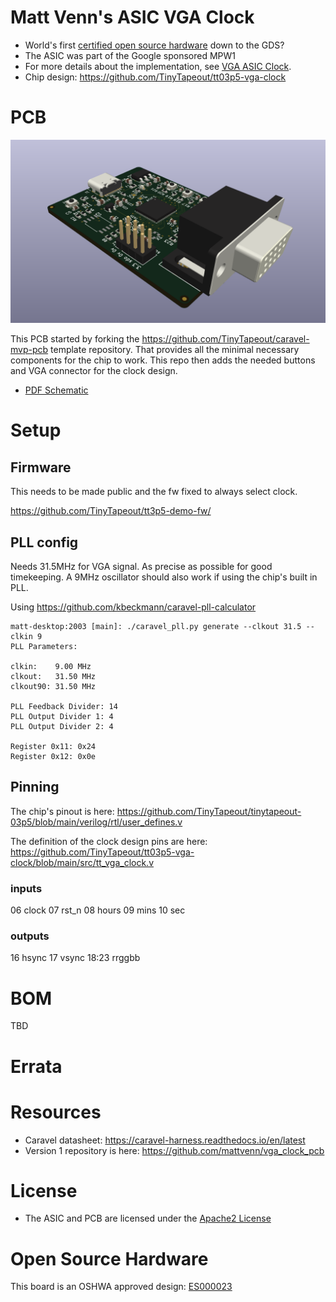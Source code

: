 

Matt Venn's ASIC VGA Clock
==========================

* World's first [certified open source hardware](https://certification.oshwa.org/es000023.html) down to the GDS?
* The ASIC was part of the Google sponsored MPW1
* For more details about the implementation, see [VGA ASIC Clock](https://www.zerotoasiccourse.com/post/vga_clock/). 
* Chip design: https://github.com/TinyTapeout/tt03p5-vga-clock

# PCB

![board](doc/3drender.png)

This PCB started by forking the https://github.com/TinyTapeout/caravel-mvp-pcb template repository. That provides all the minimal necessary components for the chip to work. 
This repo then adds the needed buttons and VGA connector for the clock design.

* [PDF Schematic](doc/schematic.pdf)

# Setup

## Firmware

This needs to be made public and the fw fixed to always select clock.

https://github.com/TinyTapeout/tt3p5-demo-fw/

## PLL config

Needs 31.5MHz for VGA signal. As precise as possible for good timekeeping.
A 9MHz oscillator should also work if using the chip's built in PLL.

Using https://github.com/kbeckmann/caravel-pll-calculator

    matt-desktop:2003 [main]: ./caravel_pll.py generate --clkout 31.5 --clkin 9
    PLL Parameters:

    clkin:    9.00 MHz
    clkout:   31.50 MHz
    clkout90: 31.50 MHz

    PLL Feedback Divider: 14
    PLL Output Divider 1: 4
    PLL Output Divider 2: 4

    Register 0x11: 0x24
    Register 0x12: 0x0e

## Pinning

The chip's pinout is here: https://github.com/TinyTapeout/tinytapeout-03p5/blob/main/verilog/rtl/user_defines.v

The definition of the clock design pins are here: https://github.com/TinyTapeout/tt03p5-vga-clock/blob/main/src/tt_vga_clock.v

### inputs

06 clock 
07 rst_n
08 hours
09 mins
10 sec

### outputs

16 hsync
17 vsync
18:23 rrggbb

# BOM

TBD

# Errata

# Resources

* Caravel datasheet: https://caravel-harness.readthedocs.io/en/latest
* Version 1 repository is here: https://github.com/mattvenn/vga_clock_pcb

# License

* The ASIC and PCB are licensed under the [Apache2 License](LICENSE)

# Open Source Hardware

This board is an OSHWA approved design: [ES000023](https://certification.oshwa.org/es000023.html)

